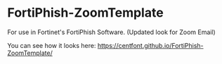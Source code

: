 # FortiPhish-ZoomTemplate
For use in Fortinet's FortiPhish Software. (Updated look for Zoom Email)

You can see how it looks here: https://centfont.github.io/FortiPhish-ZoomTemplate/
